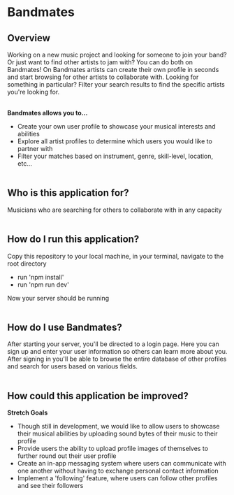 # Bandmates

## Overview

Working on a new music project and looking for someone to join your band? Or just want to find other artists to jam with? You can do both on Bandmates! On Bandmates artists can create their own profile in seconds and start browsing for other artists to collaborate with. Looking for something in particular? Filter your search results to find the specific artists you're looking for.<br /><br />

**Bandmates allows you to...**

- Create your own user profile to showcase your musical interests and abilities
- Explore all artist profiles to determine which users you would like to partner with
- Filter your matches based on instrument, genre, skill-level, location, etc...<br /><br />

## Who is this application for?

Musicians who are searching for others to collaborate with in any capacity <br /><br />

## How do I run this application?

Copy this repository to your local machine, in your terminal, navigate to the root directory

- run 'npm install'
- run 'npm run dev'

Now your server should be running
<br /><br />

## How do I use Bandmates?

After starting your server, you'll be directed to a login page. Here you can sign up and enter your user information so others can learn more about you. After signing in you'll be able to browse the entire database of other profiles and search for users based on various fields.<br /><br />

## How could this application be improved?

**Stretch Goals**

- Though still in development, we would like to allow users to showcase their musical abilities by uploading sound bytes of their music to their profile
- Provide users the ability to upload profile images of themselves to further round out their user profile
- Create an in-app messaging system where users can communicate with one another without having to exchange personal contact information
- Implement a 'following' feature, where users can follow other profiles and see their followers
  <br /><br />
